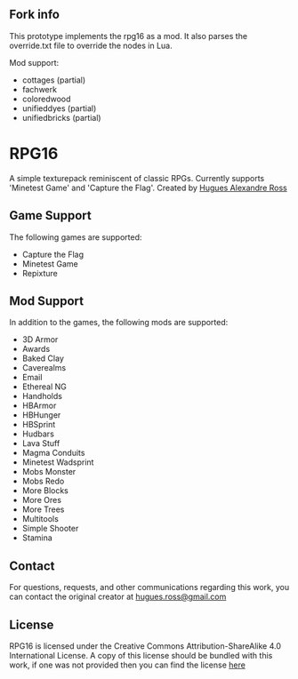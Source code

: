## Fork info

This prototype implements the rpg16 as a mod. It also parses the override.txt file to override the nodes in Lua.

Mod support:
- cottages (partial)
- fachwerk
- coloredwood
- unifieddyes (partial)
- unifiedbricks (partial)

# RPG16
A simple texturepack reminiscent of classic RPGs. Currently supports 'Minetest Game' and 'Capture the Flag'.
Created by [Hugues Alexandre Ross](https://huguesross.net)

## Game Support
The following games are supported:
- Capture the Flag
- Minetest Game
- Repixture

## Mod Support
In addition to the games, the following mods are supported:
- 3D Armor
- Awards
- Baked Clay
- Caverealms
- Email
- Ethereal NG
- Handholds
- HBArmor
- HBHunger
- HBSprint
- Hudbars
- Lava Stuff
- Magma Conduits
- Minetest Wadsprint
- Mobs Monster
- Mobs Redo
- More Blocks
- More Ores
- More Trees
- Multitools
- Simple Shooter
- Stamina

## Contact
For questions, requests, and other communications regarding this work, you can
contact the original creator at hugues.ross@gmail.com

## License
RPG16 is licensed under the Creative Commons Attribution-ShareAlike 4.0 International License.
A copy of this license should be bundled with this work, if one was not
provided then you can find the license [here](https://creativecommons.org/licenses/by-sa/4.0/)
